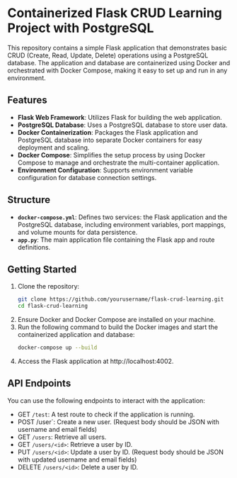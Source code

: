 # Containerized Flask CRUD Learning Project with PostgreSQL

This repository contains a simple Flask application that demonstrates basic CRUD (Create, Read, Update, Delete) operations using a PostgreSQL database. The application and database are containerized using Docker and orchestrated with Docker Compose, making it easy to set up and run in any environment.

## Features
- **Flask Web Framework**: Utilizes Flask for building the web application.
- **PostgreSQL Database**: Uses a PostgreSQL database to store user data.
- **Docker Containerization**: Packages the Flask application and PostgreSQL database into separate Docker containers for easy deployment and scaling.
- **Docker Compose**: Simplifies the setup process by using Docker Compose to manage and orchestrate the multi-container application.
- **Environment Configuration**: Supports environment variable configuration for database connection settings.

## Structure
- **`docker-compose.yml`**: Defines two services: the Flask application and the PostgreSQL database, including environment variables, port mappings, and volume mounts for data persistence.
- **`app.py`**: The main application file containing the Flask app and route definitions.

## Getting Started
1. Clone the repository:
   ```bash
   git clone https://github.com/yourusername/flask-crud-learning.git
   cd flask-crud-learning
   ```
2. Ensure Docker and Docker Compose are installed on your machine.
3. Run the following command to build the Docker images and start the containerized application and database:
    ```bash
    docker-compose up --build
    ```
4. Access the Flask application at http://localhost:4002.

## API Endpoints
You can use the following endpoints to interact with the application:
- GET `/test`: A test route to check if the application is running.
- POST /user`: Create a new user. (Request body should be JSON with username and email fields)
- GET `/users`: Retrieve all users.
- GET `/users/<id>`: Retrieve a user by ID.
- PUT `/users/<id>`: Update a user by ID. (Request body should be JSON with updated username and email fields)
- DELETE `/users/<id>`: Delete a user by ID.

